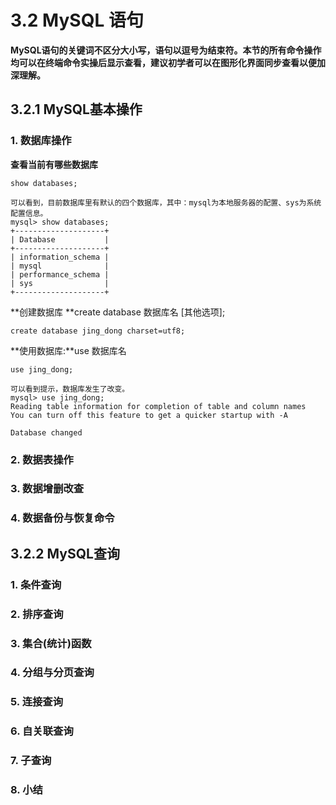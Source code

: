 # 3.2 MySQL 语句

**MySQL语句的关键词不区分大小写，语句以逗号为结束符。本节的所有命令操作均可以在终端命令实操后显示查看，建议初学者可以在图形化界面同步查看以便加深理解。**

## 3.2.1 MySQL基本操作

### 1. 数据库操作

**查看当前有哪些数据库**

```MySQL
show databases;
```

```
可以看到，目前数据库里有默认的四个数据库，其中：mysql为本地服务器的配置、sys为系统配置信息。
mysql> show databases;
+--------------------+
| Database           |
+--------------------+
| information_schema |
| mysql              |
| performance_schema |
| sys                |
+--------------------+
```

**创建数据库 **create database 数据库名 \[其他选项\];

```MySQL
create database jing_dong charset=utf8;
```



**使用数据库:**use 数据库名

```
use jing_dong;
```

```
可以看到提示，数据库发生了改变。
mysql> use jing_dong;
Reading table information for completion of table and column names
You can turn off this feature to get a quicker startup with -A

Database changed
```















### 2. 数据表操作

### 3. 数据增删改查

### 4. 数据备份与恢复命令



## 3.2.2 MySQL查询

### 1. 条件查询

### 2. 排序查询

### 3. 集合\(统计\)函数

### 4. 分组与分页查询

### 5. 连接查询

### 6. 自关联查询

### 7. 子查询

### 8. 小结



